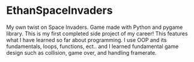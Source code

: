 # EthanSpaceInvaders
My own twist on Space Invaders. Game made with Python and pygame library. This is my first completed side project of my career! This features what I have learned so far about programming. I use OOP and its fundamentals, loops, functions, ect.. and I learned fundamental game design such as collision, game over, and handling framerate.
